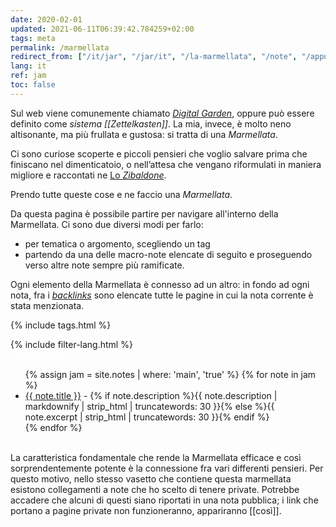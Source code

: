 ```yaml
---
date: 2020-02-01
updated: 2021-06-11T06:39:42.784259+02:00
tags: meta
permalink: /marmellata
redirect_from: ["/it/jar", "/jar/it", "/la-marmellata", "/note", "/appunti", "/jar-it"]
lang: it
ref: jam
toc: false
---
```

Sul web viene comunemente chiamato [*Digital Garden*](https://dev.to/jbranchaud/the-digital-garden-l10 "The Digital Garden su DEV.to"), oppure può essere definito come *sistema [[Zettelkasten]]*. La mia, invece, è molto neno altisonante, ma più frullata e gustosa: si tratta di una <cite>Marmellata</cite>.

Ci sono curiose scoperte e piccoli pensieri che voglio salvare prima che finiscano nel dimenticatoio, o nell’attesa che vengano riformulati in maniera migliore e raccontati ne <a href="/zibaldone"  target="_blank" title="Zibaldone">Lo <cite>Zibaldone</cite></a>.

Prendo tutte queste cose e ne faccio una <cite>Marmellata</cite>.

Da questa pagina è possibile partire per navigare all'interno della Marmellata. Ci sono due diversi modi per farlo:
- per tematica o argomento, scegliendo un tag
- partendo da una delle macro-note elencate di seguito e proseguendo verso altre note sempre più ramificate.

Ogni elemento della Marmellata è connesso ad un altro: in fondo ad ogni nota, fra i [*backlinks*](#backlinks) sono elencate tutte le pagine in cui la nota corrente è stata menzionata.

{% include tags.html %}

<div class="row">
	<div class="half column">
		{% include filter-lang.html %}
	</div>
	<div class="half column flex">
		<a class="red button" style="color:white;" href="/whole-jam"  target="_blank" title="The Whole Jam">Tutte le note</a>
	</div>
</div>

<ul>
	{% assign jam = site.notes | where: 'main', 'true' %}
	{% for note in jam %}
		<li lang="{{ note.lang }}"><a href="{{ note.url }}" lang="{{ note.lang }}">{{ note.title }}</a> - {% if note.description %}{{ note.description | markdownify | strip_html | truncatewords: 30 }}{% else %}{{ note.excerpt | strip_html | truncatewords: 30 }}{% endif %}</li>
	{% endfor %}
</ul>
<div class="flex row">
	<a class="red button" style="color:white;" href="/whole-jam"  target="_blank" title="The Whole Jam">Tutte le note</a>
</div>

<div class="yellow box">
	La caratteristica fondamentale che rende la Marmellata efficace e così sorprendentemente potente è la connessione fra vari differenti pensieri. Per questo motivo, nello stesso vasetto che contiene questa marmellata esistono collegamenti a note che ho scelto di tenere private. Potrebbe accadere che alcuni di questi siano riportati in una nota pubblica; i link che portano a pagine private non funzioneranno, appariranno [[così]].
</div>
